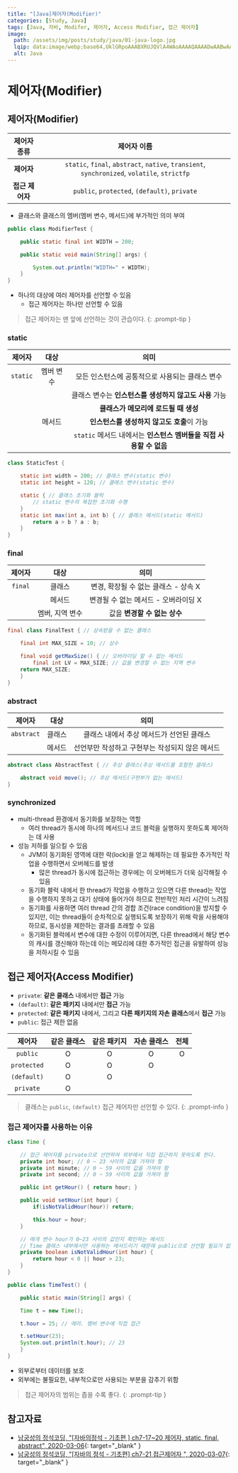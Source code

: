 ```yaml
---
title: "[Java]제어자(Modifier)"
categories: [Study, Java]
tags: [Java, 자바, Modifer, 제어자, Access Modifier, 접근 제어자]
image:
  path: /assets/img/posts/study/java/01-java-logo.jpg
  lqip: data:image/webp;base64,UklGRpoAAABXRUJQVlA4WAoAAAAQAAAADwAABwAAQUxQSDIAAAARL0AmbZurmr57yyIiqE8oiG0bejIYEQTgqiDA9vqnsUSI6H+oAERp2HZ65qP/VIAWAFZQOCBCAAAA8AEAnQEqEAAIAAVAfCWkAALp8sF8rgRgAP7o9FDvMCkMde9PK7euH5M1m6VWoDXf2FkP3BqV0ZYbO6NA/VFIAAAA
  alt: Java
---
```


# 제어자(Modifier)

## 제어자(Modifier)

|    제어자 종류   |                                             제어자 이름                                              |
|:-------------------:|:------------------------------------------------------------------------------------------:|
|     **제어자**    | `static`, `final`, `abstract`, `native`, `transient`, `synchronized`, `volatile`, `strictfp` |
| **접근 제어자** |                          `public`, `protected`, `(default)`, `private`                            |

- 클래스와 클래스의 멤버(멤버 변수, 메서드)에 부가적인 의미 부여

```java
public class ModifierTest {

    public static final int WIDTH = 200;

    public static void main(String[] args) {

        System.out.println("WIDTH=" + WIDTH);
    }
}
```

- 하나의 대상에 여러 제어자를 선언할 수 있음
	+ 접근 제어자는 하나만 선언할 수 있음

> 접근 제어자는 맨 앞에 선언하는 것이 관습이다.
{: .prompt-tip }

### static

| 제어자 |     대상    |                                         의미                                              |
|:--------:|:------------:|:------------------------------------------------------------------------------:|
| `static` | 멤버 변수 |             모든 인스턴스에 공통적으로 사용되는 클래스 변수            |
|           |               |        클래스 변수는 **인스턴스를 생성하지 않고도 사용** 가능        |
|           |               |                      **클래스가 메모리에 로드될 때 생성**                    |
|           |   메서드   |                    **인스턴스를 생성하지 않고도 호출**이 가능             |
|           |               | `static` 메서드 내에서는 **인스턴스 멤버들을 직접 사용할 수 없음** |

```java
class StaticTest {

    static int width = 200; // 클래스 변수(static 변수)
    static int height = 120; // 클래스 변수(static 변수)

    static { // 클래스 초기화 블럭
        // static 변수의 복잡한 초기화 수행
    }
    static int max(int a, int b) { // 클래스 메서드(static 메서드)
        return a > b ? a : b;
    }
}
```

### final

| 제어자 |         대상       |                       의미                         |
|:--------:|:------------------:|:---------------------------------------------:|
|  `final` |        클래스      |  변경, 확장될 수 없는 클래스 - 상속 X  |
|           |        메서드      | 변경될 수 없는 메서드 - 오버라이딩 X |
|           | 멤버, 지역 변수 |       값을 **변경할 수 없는 상수**       |

```java
final class FinalTest { // 상속받을 수 없는 클래스

    final int MAX_SIZE = 10; // 상수

    final void getMaxSize() { // 오버라이딩 할 수 없는 메서드
        final int LV = MAX_SIZE; // 값을 변경할 수 없는 지역 변수
	return MAX_SIZE;
    }
}
```

### abstract

|   제어자   |         대상       |                                 의미                               |
|:------------:|:-----------------:|:-----------------------------------------------------------:|
|  `abstract` |       클래스     |       클래스 내에서 추상 메서드가 선언된 클래스    |
|               |        메서드     | 선언부만 작성하고 구현부는 작성되지 않은 메서드 |

```java
abstract class AbstractTest { // 추상 클래스(추상 메서드를 포함한 클래스)

    abstract void move(); // 추상 메서드(구현부가 없는 메서드)
}
```

### synchronized

- multi-thread 환경에서 동기화를 보장하는 역할
	+ 여러 thread가 동시에 하나의 메서드나 코드 블럭을 실행하지 못하도록 제어하는 데 사용
- 성능 저하를 일으킬 수 있음
	+ JVM이 동기화된 영역에 대한 락(lock)을 얻고 해제하는 데 필요한 추가적인 작업을 수행하면서 오버헤드를 발생
		* 많은 thread가 동시에 접근하는 경우에는 이 오버헤드가 더욱 심각해질 수 있음
	+ 동기화 블럭 내에서 한 thread가 작업을 수행하고 있으면 다른 thread는 작업을 수행하지 못하고 대기 상태에 들어가야 하므로 전반적인 처리 시간이 느려짐
	+ 동기화를 사용하면 여러 thread 간의 경합 조건(race condition)을 방지할 수 있지만, 이는 thread들이 순차적으로 실행되도록 보장하기 위해 락을 사용해야 하므로, 동시성을 제한하는 결과를 초래할 수 있음
	+ 동기화된 블럭에서 변수에 대한 수정이 이루어지면, 다른 thread에서 해당 변수의 캐시를 갱신해야 하는데 이는 메모리에 대한 추가적인 접근을 유발하여 성능을 저하시킬 수 있음

## 접근 제어자(Access Modifier)

- `private`: **같은 클래스** 내에서만 **접근** 가능
- `(default)`: **같은 패키지** 내에서만 **접근** 가능
- `protected`: **같은 패키지** 내에서, 그리고 **다른 패키지의 자손 클래스**에서 **접근** 가능
- `public`: 접근 제한 없음

|    제어자    | 같은 클래스 | 같은 패키지 | 자손 클래스 | 전체 |
|:-------------:|:---------------:|:--------------:|:--------------:|:------:|
|   `public`   |         O        |        O       |        O        |  O   |
| `protected` |         O        |        O       |        O       |        |
|  `(default)`  |         O        |        O       |                  |        |
|   `private`   |         O        |                 |                  |        |

> 클래스는 `public`, `(default)` 접근 제어자만 선언할 수 있다.
{: .prompt-info }

### 접근 제어자를 사용하는 이유

```java
class Time {

    // 접근 제어자를 pirvate으로 선언하여 외부에서 직접 접근하지 못하도록 한다.
    private int hour; // 0 ~ 23 사이의 값을 가져야 함
    private int minute; // 0 ~ 59 사이의 값을 가져야 함
    private int second; // 0 ~ 59 사이의 값을 가져야 함 

    public int getHour() { return hour; }

    public void setHour(int hour) {
        if(isNotValidHour(hour)) return;

        this.hour = hour;
    }

    // 매개 변수 hour가 0~23 사이의 값인지 확인하는 메서드
    // Time 클래스 내부에서만 사용하는 메서드이기 때문에 public으로 선언할 필요가 없음
    private boolean isNotValidHour(int hour) {
        return hour < 0 || hour > 23;
    }
}

public class TimeTest() {

    public static main(String[] args) {

    Time t = new Time();

    t.hour = 25; // 에러. 멤버 변수에 직접 접근

    t.setHour(23);
    System.out.println(t.hour); // 23
    }
}
```

- 외부로부터 데이터를 보호
- 외부에는 불필요한, 내부적으로만 사용되는 부분을 감추기 위함

> 접근 제어자의 범위는 좁을 수록 좋다.
{: .prompt-tip }

## 참고자료

- [남궁성의 정석코딩, "[자바의정석 - 기초편 ] ch7-17~20 제어자, static, final, abstract", 2020-03-06](https://www.youtube.com/watch?v=Hmu7YH8AXmI&list=PLW2UjW795-f6xWA2_MUhEVgPauhGl3xIp&index=77){: target="_blank" }
- [남궁성의 정석코딩, "[자바의 정석 - 기초편] ch7-21 접근제어자
", 2020-03-07](https://www.youtube.com/watch?v=Qm08p4Vk2sw&list=PLW2UjW795-f6xWA2_MUhEVgPauhGl3xIp&index=79){: target="_blank" }